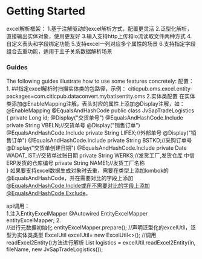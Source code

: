 # Getting Started
excel解析框架：
	1.基于注解驱动的excel解析方式，配置更灵活
	2.泛型化解析，直接输出实体对象，使用更友好
	3.输入支持http上传和io流读取文件两种方式
	4.自定义表头和字段绑定功能
	5.支持excel一列对应多个属性的场景
	6.支持指定字段组合去重功能，适用于主子关系数据解析场景

### Guides
The following guides illustrate how to use some features concretely:
配置：
1.
    ##指定excel解析时扫描实体类的包路径，示例：
    citicpub.oms.excel.entity-packages=com.citicpub.dataconvert.mybatisentity.oms
2.实体类配置
在实体类添加@EnableMapping注解，表头对应的属性上添加@Display注解，如：
   @EnableMapping
   @EqualsAndHashCode
   public class JvSapTradeLogistics {
       private Long id;
       @Display("交货单号")
       @EqualsAndHashCode.Include
       private String VBELN;//交货单号
       @Display("销售订单")
       @EqualsAndHashCode.Include
       private String LIFEX;//外部单号
       @Display("销售订单")
       @EqualsAndHashCode.Include
       private String BSTKD;//采购订单号
       @Display("交货单创建日期")
       @EqualsAndHashCode.Include
       private Date WADAT_IST;//交货单过账日期
       private String WERKS;//发货工厂,发货仓库  中信ERP发货的仓库编号
       private String NAME1;//发货工厂名称    
   } 
   如果要支持excel数据生成对象时去重，需要在类型上添加lombok的@EqualsAndHashCode，并在需要对比的字段上添加
@EqualsAndHashCode.Inclde或在不需要对比的字段上添加@EqualsAndHashCode.Exclude。   
    
api调用：    
1.注入EntityExcelMapper
    @Autowired
    EntityExcelMapper entityExcelMapper;
2.    
    //进行元数据初始化
    entityExcelMapper.prepare();
    //声明泛型化的excelUtil，泛型为实体类类型
    ExcelUtil<JvSapTradeLogistics> excelUtil= new ExcelUtil<>();
    //调用readExcel2Entity()方法进行解析
    List<JvSapTradeLogistics> logistics = excelUtil.readExcel2Entity(in, fileName, new JvSapTradeLogistics());    	
